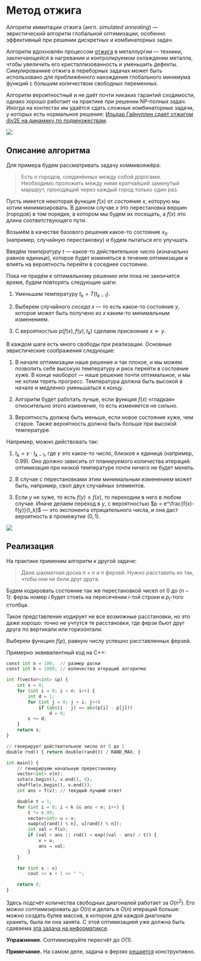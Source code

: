 # Метод отжига

Алгоритм иммитации отжига (англ. *simulated annealing*) — эвристический алгоритм глобальной оптимизации, особенно эффективный при решении дискретных и комбинаторных задач.

Алгоритм вдохновлён процессом [отжига](https://ru.wikipedia.org/wiki/%D0%9E%D1%82%D0%B6%D0%B8%D0%B3) в металлургии — техники, заключающейся в нагревании и контролируемом охлаждении металла, чтобы увеличить его кристаллизованность и уменьшить дефекты. Симулированние отжига в переборных задачах может быть использовано для приближённого нахождения глобального минимума функций с большим количеством свободных переменных.

Алгоритм вероятностный и не даёт почти никаких гарантий сходимости, однако хорошо работает на практике при решении NP-полных задач. Иногда на контестах им удаётся сдать сложные комбинаторные задачи, у которых есть нормальное решение: [Ильдар Гайнуллин сдает отжигом div2E на динамику по подмножествам](http://codeforces.com/contest/745/submission/23067030).

![](https://camo.githubusercontent.com/574bf26bf301827efaa18748440fa77fab8c5a4f/68747470733a2f2f75706c6f61642e77696b696d656469612e6f72672f77696b6970656469612f636f6d6d6f6e732f642f64352f48696c6c5f436c696d62696e675f776974685f53696d756c617465645f416e6e65616c696e672e676966)

## Описание алгоритма

Для примера будем рассматривать задачу коммивояжёра:

> Eсть $n$ городов, соединённых между собой дорогами. Необходимо проложить между ними кратчайший замкнутый маршрут, проходящий через каждый город только один раз.

Пусть имеется некоторая функция $f(x)$ от *состояния* $x$, которую мы хотим минимизировать. В данном случае $x$ это перестановка вершин (городов) в том порядке, в котором мы будем их посещать, а $f(x)$ это длина соответствующего пути.

Возьмём в качестве базового решения какое-то состояние $x_0$ (например, случайную перестановку) и будем пытаться его улучшать.

Введём *температуру* $t$ — какое-то действительное число (изначально равное единице), которое будет изменяться в течение оптимизации и влиять на вероятность перейти в соседнее состояние.

Пока не придём к оптимальному решению или пока не закончится время, будем повторять следующие шаги:

1. Уменьшим температуру $t_{k} = T(t_{k-1})$.

2. Выберем случайного *соседа* $x$ — то есть какое-то состояние $y$, которое может быть получено из $x$ каким-то минимальным изменением.

3. С вероятностью $p(f(x), f(y), t_k)$ сделаем присвоение $x \leftarrow y$.

В каждом шаге есть много свободы при реализации. Основные эвристические соображения следующие:

1. В начале оптимизации наше решение и так плохое, и мы можем позволить себе высокую температуру и риск перейти в состояние хуже. В конце наоборот — наше решение почти оптимальное, и мы не хотим терять прогресс. Температура должна быть высокой в начале и медленно уменьшаться к концу.

2. Алгоритм будет работать лучше, если функция $f(x)$ «гладкая» относительно этого изменения, то есть изменяется не сильно.

3. Вероятность должна быть меньше, если новое состояние хуже, чем старое. Также вероятность должна быть больше при высокой температуре.

Например, можно действовать так:

1. $t_k = \gamma \cdot t_{k-1}$, где $\gamma$ это какое-то число, близкое к единице (например, $0.99$). Оно должно зависить от планируемого количества итераций: оптимизация при низкой температуре почти ничего не будет менять.

2. В случае с перестановками этим минимальным изменением может быть, например, своп двух случайных элементов.

3. Если $y$ не хуже, то есть $f(y) \leq f(x)$, то переходим в него в любом случае. Иначе делаем переход в $y$, с вероятностью $p = e^\frac{f(x)-f(y)}{t_k}$ — это экспонента отрицательного числа, и она даст вероятность в промежутке $(0, 1)$.

![](https://upload.wikimedia.org/wikipedia/commons/1/10/Travelling_salesman_problem_solved_with_simulated_annealing.gif)

## Реализация

На практике применим алгоритм к другой задаче:

> Дана шахматная доска $n \times n$ и $n$ ферзей. Нужно расставить их так, чтобы они не били друг друга.

Будем кодировать состояние так же перестановкой чисел от $0$ до $(n-1)$: ферзь номер $i$ будет стоять на пересечении $i$-той строки и $p_i$-того столбца.

Такое представление кодирует не все возможные расстановки, но это даже хорошо: точно не учтутся те расстановки, где ферзи бьют друг друга по вертикали или горизонтали.

Выберем функцию $f(p)$, равную числу успешно расставленных ферзей.

Примерно эквивалентный код на C++:

```python
const int n = 100;  // размер доски
const int k = 1000; // количество итераций алгоритма

int f(vector<int> &p) {
    int s = 0;
    for (int i = 0; i < n; i++) {
        int d = 1;
        for (int j = 0; j < i; j++)
            if (abs(i - j) == abs(p[i] - p[j]))
                d = 0;
        s += d;
    }
    return s;
}

// генерирует действительное число от 0 до 1
double rnd() { return double(rand()) / RAND_MAX; }

int main() {
    // генерируем начальную пререстановку
    vector<int> v(n);
    iota(v.begin(), v.end(), 0);
    shuffle(v.begin(), v.end());
    int ans = f(v); // текущий лучшмй ответ 

    double t = 1;
    for (int i = 0; i < k && ans < n; i++) {
        t *= 0.99;
        vector<int> u = v;
        swap(u[rand() % n], u[rand() % n]);
        int val = f(u);
        if (val > ans || rnd() < exp((val - ans) / t)) {
            v = u;
            ans = val;
        }
    }

    for (int x : v)
        cout << x + 1 << " ";

    return 0;
}
```

Здесь подсчёт количества свободных диагоналей работает за $O(n^2)$. Его можно соптимизировать до $O(n)$ и делать в $O(n)$ итераций больше: можно создать булев массив, в котором для каждой диагонали хранить, была ли она занята. С этой оптимизацией уже должна быть сдаваема [эта задача на информатиксе](https://informatics.mccme.ru/mod/statements/view.php?id=1975).

**Упражнение.** Соптимизируйте пересчёт до $O(1)$.

**Примечание.** На самом деле, задача о ферзях [решается](https://en.wikipedia.org/wiki/Eight_queens_puzzle) конструктивно.
